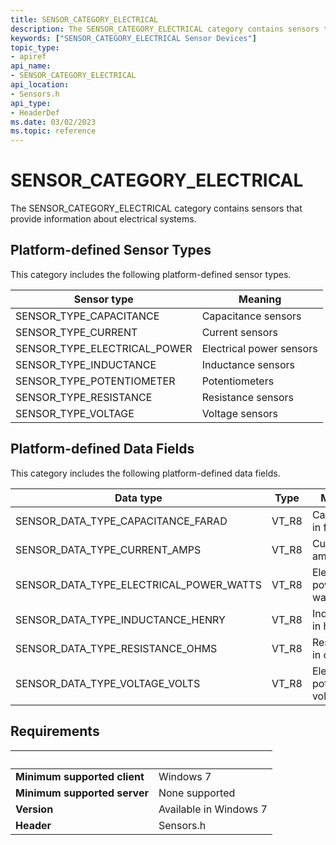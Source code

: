 ```yaml
---
title: SENSOR_CATEGORY_ELECTRICAL
description: The SENSOR_CATEGORY_ELECTRICAL category contains sensors that provide information about electrical systems.
keywords: ["SENSOR_CATEGORY_ELECTRICAL Sensor Devices"]
topic_type:
- apiref
api_name:
- SENSOR_CATEGORY_ELECTRICAL
api_location:
- Sensors.h
api_type:
- HeaderDef
ms.date: 03/02/2023
ms.topic: reference
---
```


# SENSOR_CATEGORY_ELECTRICAL

The SENSOR_CATEGORY_ELECTRICAL category contains sensors that provide information about electrical systems.

## Platform-defined Sensor Types

This category includes the following platform-defined sensor types.

| Sensor type | Meaning |
|---|---|
| SENSOR_TYPE_CAPACITANCE | Capacitance sensors |
| SENSOR_TYPE_CURRENT | Current sensors |
| SENSOR_TYPE_ELECTRICAL_POWER | Electrical power sensors |
| SENSOR_TYPE_INDUCTANCE | Inductance sensors |
| SENSOR_TYPE_POTENTIOMETER | Potentiometers |
| SENSOR_TYPE_RESISTANCE | Resistance sensors |
| SENSOR_TYPE_VOLTAGE | Voltage sensors |

## Platform-defined Data Fields

This category includes the following platform-defined data fields.

| Data type | Type | Meaning |
|---|---|---|
| SENSOR_DATA_TYPE_CAPACITANCE_FARAD | VT_R8 | Capacitance in farads |
| SENSOR_DATA_TYPE_CURRENT_AMPS | VT_R8 | Current in amperes |
| SENSOR_DATA_TYPE_ELECTRICAL_POWER_WATTS | VT_R8 | Electrical power in watts |
| SENSOR_DATA_TYPE_INDUCTANCE_HENRY | VT_R8 | Inductance in henries |
| SENSOR_DATA_TYPE_RESISTANCE_OHMS | VT_R8 | Resistance in ohms |
| SENSOR_DATA_TYPE_VOLTAGE_VOLTS | VT_R8 | Electrical potential in volts |

## Requirements

| &nbsp; | &nbsp; |
|---|---|
| **Minimum supported client** | Windows 7 |
| **Minimum supported server** | None supported |
| **Version** | Available in Windows 7 |
| **Header** | Sensors.h |
